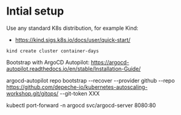 

Intial setup
===

Use any standard K8s distribution, for example Kind:
- https://kind.sigs.k8s.io/docs/user/quick-start/

```
kind create cluster container-days
```


Bootstrap with ArgoCD Autopilot:
https://argocd-autopilot.readthedocs.io/en/stable/Installation-Guide/

argocd-autopilot repo bootstrap --recover --provider github --repo https://github.com/depeche-io/kubernetes-autoscaling-workshop.git/gitops/ --git-token XXX








kubectl port-forward -n argocd svc/argocd-server 8080:80

